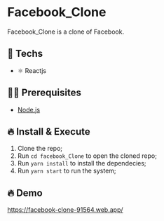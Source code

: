 # Facebook_Clone

Facebook_Clone is a clone of Facebook.

## 🚀 Techs

- ⚛️ Reactjs

## ✋🏻 Prerequisites

- [Node.js](https://nodejs.org/)

## 🔥 Install & Execute

1. Clone the repo;
2. Run `cd facebook_Clone` to open the cloned repo;
3. Run `yarn install` to install the dependecies;
4. Run `yarn start` to run the system;

## 🔥 Demo

https://facebook-clone-91564.web.app/
